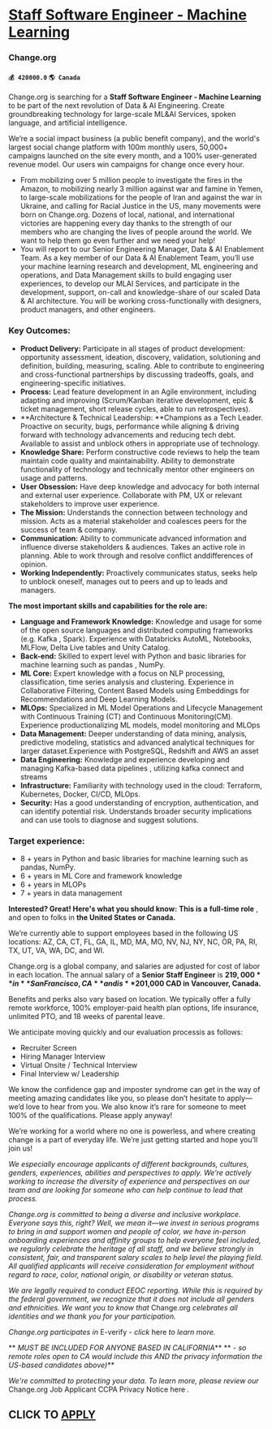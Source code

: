# [Staff Software Engineer - Machine Learning](https://www.remotewlb.com/apply/staff-software-engineer-machine-learning-44122)  
### Change.org  
#### `💰 420000.0` `🌎 Canada`  

Change.org is searching for a **Staff Software Engineer - Machine Learning** to be part of the next revolution of Data & AI Engineering. Create groundbreaking technology for large-scale ML&AI Services, spoken language, and artificial intelligence.

We’re a social impact business (a public benefit company), and the world's largest social change platform with 100m monthly users, 50,000+ campaigns launched on the site every month, and a 100% user-generated revenue model. Our users win campaigns for change once every hour.

  * From mobilizing over 5 million people to investigate the fires in the Amazon, to mobilizing nearly 3 million against war and famine in Yemen, to large-scale mobilizations for the people of Iran and against the war in Ukraine, and calling for Racial Justice in the US, many movements were born on Change.org. Dozens of local, national, and international victories are happening every day thanks to the strength of our members who are changing the lives of people around the world. We want to help them go even further and we need your help! 
  * You will report to our Senior Engineering Manager, Data & AI Enablement Team. As a key member of our Data & AI Enablement Team, you’ll use your machine learning research and development, ML engineering and operations, and Data Management skills to build engaging user experiences, to develop our MLAI Services, and participate in the development, support, on-call and knowledge-share of our scaled Data & AI architecture. You will be working cross-functionally with designers, product managers, and other engineers. 

### Key Outcomes:

  * **Product Delivery:** Participate in all stages of product development: opportunity assessment, ideation, discovery, validation, solutioning and definition, building, measuring, scaling. Able to contribute to engineering and cross-functional partnerships by discussing tradeoffs, goals, and engineering-specific initiatives.
  * **Process:** Lead feature development in an Agile environment, including adapting and improving (Scrum/Kanban iterative development, epic & ticket management, short release cycles, able to run retrospectives).
  * **Architecture & Technical Leadership: **Champions as a Tech Leader. Proactive on security, bugs, performance while aligning & driving forward with technology advancements and reducing tech debt. Available to assist and unblock others in appropriate use of technology.
  * **Knowledge Share:** Perform constructive code reviews to help the team maintain code quality and maintainability. Ability to demonstrate functionality of technology and technically mentor other engineers on usage and patterns.
  * **User Obsession:** Have deep knowledge and advocacy for both internal and external user experience. Collaborate with PM, UX or relevant stakeholders to improve user experience.
  * **The Mission:** Understands the connection between technology and mission. Acts as a material stakeholder and coalesces peers for the success of team & company.
  * **Communication:** Ability to communicate advanced information and influence diverse stakeholders & audiences. Takes an active role in planning. Able to work through and resolve conflict anddifferences of opinion.
  * **Working Independently:** Proactively communicates status, seeks help to unblock oneself, manages out to peers and up to leads and managers.

**The most important skills and capabilities for the role are:**

  * **Language and Framework Knowledge:** Knowledge and usage for some of the open source languages and distributed computing frameworks (e.g. Kafka , Spark). Experience with Databricks AutoML, Notebooks, MLFlow, Delta Live tables and Unity Catalog. 
  * **Back-end:** Skilled to expert level with Python and basic libraries for machine learning such as pandas , NumPy.
  * **ML Core:** Expert knowledge with a focus on NLP processing, classification, time series analysis and clustering. Experience in Collaborative Filtering, Content Based Models using Embeddings for Recommendations and Deep Learning Models. 
  * **MLOps:** Specialized in ML Model Operations and Lifecycle Management with Continuous Training (CT) and Continuous Monitoring(CM). Experience productionalizing ML models, model monitoring and MLOps
  * **Data Management:** Deeper understanding of data mining, analysis, predictive modeling, statistics and advanced analytical techniques for larger dataset.Experience with PostgreSQL, Redshift and AWS an asset 
  * **Data Engineering:** Knowledge and experience developing and managing Kafka-based data pipelines , utilizing kafka connect and streams 
  * **Infrastructure:** Familiarity with technology used in the cloud: Terraform, Kubernetes, Docker, CI/CD, MLOps. 
  * **Security:** Has a good understanding of encryption, authentication, and can identify potential risk. Understands broader security implications and can use tools to diagnose and suggest solutions.

### Target experience:

  * 8 + years in Python and basic libraries for machine learning such as pandas, NumPy.
  * 6 + years in ML Core and framework knowledge 
  * 6 + years in MLOPs
  * 7 + years in data management 

**Interested? Great! Here's what you should know:** **This is a** **full-time role** , and open to folks in **the United States or Canada.**

We’re currently able to support employees based in the following US locations: AZ, CA, CT, FL, GA, IL, MD, MA, MO, NV, NJ, NY, NC, OR, PA, RI, TX, UT, VA, WA, DC, and WI.

Change.org is a global company, and salaries are adjusted for cost of labor in each location. The annual salary of a **Senior Staff Engineer** is **$219,000** in **San Francisco, CA** and is **$201,000 CAD in Vancouver, Canada.**

Benefits and perks also vary based on location. We typically offer a fully remote workforce, 100% employer-paid health plan options, life insurance, unlimited PTO, and 18 weeks of parental leave.

We anticipate moving quickly and our evaluation processis as follows:

  * Recruiter Screen
  * Hiring Manager Interview
  * Virtual Onsite / Technical Interview
  * Final Interview w/ Leadership 

We know the confidence gap and imposter syndrome can get in the way of meeting amazing candidates like you, so please don’t hesitate to apply—we’d love to hear from you. We also know it’s rare for someone to meet 100% of the qualifications. Please apply anyway!

We’re working for a world where no one is powerless, and where creating change is a part of everyday life. We’re just getting started and hope you’ll join us!

 _We especially encourage applicants of different backgrounds, cultures, genders, experiences, abilities and perspectives to apply. We’re actively working to increase the diversity of experience and perspectives on our team and are looking for someone who can help continue to lead that process._

 _Change.org is committed to being a diverse and inclusive workplace. Everyone says this, right? Well, we mean it—we invest in serious programs to bring in and support women and people of color, we have in-person onboarding experiences and affinity groups to help everyone feel included, we regularly celebrate the heritage of all staff, and we believe strongly in consistent, fair, and transparent salary scales to help level the playing field. All qualified applicants will receive consideration for employment without regard to race, color, national origin, or disability or veteran status._

 _We are legally required to conduct EEOC reporting. While this is required by the federal government, we recognize that it does not include all genders and ethnicities. We want you to know that_ Change.org _celebrates all identities and we thank you for your participation._

 _Change.org participates in_ E-verify _\- click_ here _to learn more._

 ** _MUST BE INCLUDED FOR ANYONE BASED IN CALIFORNIA_** ** _\- so remote roles open to CA would include this AND the privacy information the US-based candidates above)_**

 _We're committed to protecting your data. To learn more, please review our_ Change.org Job Applicant CCPA Privacy Notice here _._

  
## CLICK TO [APPLY](https://www.remotewlb.com/apply/staff-software-engineer-machine-learning-44122)

